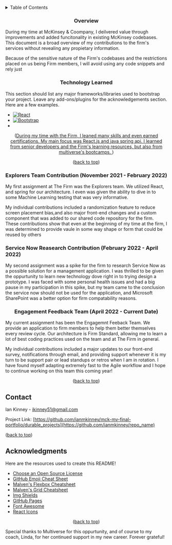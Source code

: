 <a name="readme-top"></a>
<!--
*** Generated From Best-README-Template: See: https://github.com/othneildrew/Best-README-Template/pull/73 

<br />
  <h3 align="center">Durable Skills Demonstrated at McKinsey & Co. 2021-2022</h3>

  <p align="center">
    On the job examples of ways I have contributed to the software development process at 
    McKinsey & Co and what I learned during these experiences.
  </p>
</div>



<!-- TABLE OF CONTENTS -->
<details>
  <summary>Table of Contents</summary>
  <ol>
    <li><a href="#overview">Overview</a></li>
    <li><a href="#technology">Learned Technologies</a></li>
    <li><a href="#explorers">Explorers Team Contribution (November 2021 - February 2022)</a></li>
    <li><a href="#servicenow">Service Now Reasearch Contribution (February 2022 - April 2022)</a></li>
    <li><a href="#ebfTeam">Engagement Feedback Team (April 2022 - Current Date)</a></li>
    <li><a href="#contact">Contact Me</a></li>
    <li><a href="#acknowledgments">Acknowledgments</a></li>
  </ol>
</details>


<!-- Overview -->
<h3 align="center" name="overview">Overview</h3>

During my time at McKinsey & Coompany, I deilvered value through improvements and added funcitonality in existing McKinsey codebases. This document is a broad overview of my contributions to the firm's services without revealing any propietary information. 

Because of the sensitive nature of the Firm's codebases and the restrictions placed on us being Firm members, I will avoid using any code snippets and rely just 



<!-- Tech Learned Section -->
<h3 align="center" name="technology">Technology Learned</h3>

This section should list any major frameworks/libraries used to bootstrap your project. Leave any add-ons/plugins for the acknowledgements section. Here are a few examples.

* [![React][React.js]][React-url]
* [![Bootstrap][Bootstrap.com]][Bootstrap-url]
* 

<p align="center">(<a href="#readme-top">During my time with the Firm, I leaned many skills and even earned certifications. My main focus was React.js and java spring api.
I learned from senior developers and the Firm's learning resources, but also from multiverse's bootcamps. </a>)</p>


<p align="center">(<a href="#readme-top">back to top</a>)</p>

<!-- Explorers Team Section -->
<h3 align="center" name="explorers">Explorers Team Contribution (November 2021 - February 2022)</h3>

<p align="left">My first assignment at The Firm was the Explorers team. We utilized React, and spring for our architecture.
I even was given the ability to dive in to some Machine Learning testing that was very informative.</p>

<p align="left">My individual contributions included a randomization feature to reduce screen placement bias,and also major front-end changes and a custom component that was added to our shared code repository for the firm. These contributions show that 
even at the beginning of my time at the firm, I was determined to provide vaule in some way shape or form that could be reused by others</p>



<!-- Service Now Section -->
<h3 align="left" name="servicenow">Service Now Reasearch Contribution (February 2022 - April 2022)</h3>

<p align="left">My second assignment was a spike for the firm to research Service Now as a possible solution for a management application. I was thrilled to be given the oppurtunity to learn new technology dove right in to trying design a prototype. I was faced with some personal health issues and had a big pause in my participation in this spike, but my team came to the conclusion the service now should not be used for the application, and Microsoft SharePoint was a better option for firm compatability reasons.</p>



<!-- Engagement Feedback Section -->
<h3 align="center" name="ebfTeam">Engagement Feedback Team (April 2022 - Current Date)</h3>

<p align="left">My current assignment has been the Engagemnt Feeback Team. We provide an application to firm members to help them better themselves every review cycle.
Our architecture is Firm Standard, allowing me to learn a lot of best coding practices used on the team and at The Firm in general. </p>

<p align="left">My individual contributions included a major updates to our front-end survey, notifications through email, and providing support whenever it is my turn to be support pair or lead standups or retros when I am in rotation. I have found myself adapting extremely fast to the Agile workflow and I hope to continue working on this team this coming year!</p>

<p align="center">(<a href="#readme-top">back to top</a>)</p>


<!-- CONTACT -->
## Contact

Ian Kinney - ikinney51@gmail.com

Project Link: [https://github.com/ianmkinney/mck-mv-final-portfolio/durable_projects](https://github.com/ianmkinney/repo_name)

<p align="left">(<a href="#readme-top">back to top</a>)</p>



<!-- ACKNOWLEDGMENTS -->
## Acknowledgments

Here are the resources used to create this README!

* [Choose an Open Source License](https://choosealicense.com)
* [GitHub Emoji Cheat Sheet](https://www.webpagefx.com/tools/emoji-cheat-sheet)
* [Malven's Flexbox Cheatsheet](https://flexbox.malven.co/)
* [Malven's Grid Cheatsheet](https://grid.malven.co/)
* [Img Shields](https://shields.io)
* [GitHub Pages](https://pages.github.com)
* [Font Awesome](https://fontawesome.com)
* [React Icons](https://react-icons.github.io/react-icons/search)

<p align="center">(<a href="#readme-top">back to top</a>)</p>

Special thanks to Multiverse for this oppurtunity, and of course to my coach, Linda, for her continued support in my new career. Forever grateful!

<!-- MARKDOWN LINKS & IMAGES -->
<!-- https://www.markdownguide.org/basic-syntax/#reference-style-links -->
[issues-shield]: https://img.shields.io/github/issues/othneildrew/Best-README-Template.svg?style=for-the-badge
[issues-url]: https://github.com/othneildrew/Best-README-Template/issues
[license-shield]: https://img.shields.io/github/license/othneildrew/Best-README-Template.svg?style=for-the-badge
[license-url]: https://github.com/othneildrew/Best-README-Template/blob/master/LICENSE.txt
[product-screenshot]: images/screenshot.png
[Next.js]: https://img.shields.io/badge/next.js-000000?style=for-the-badge&logo=nextdotjs&logoColor=white
[Next-url]: https://nextjs.org/
[React.js]: https://img.shields.io/badge/React-20232A?style=for-the-badge&logo=react&logoColor=61DAFB
[React-url]: https://reactjs.org/
[Vue.js]: https://img.shields.io/badge/Vue.js-35495E?style=for-the-badge&logo=vuedotjs&logoColor=4FC08D
[Vue-url]: https://vuejs.org/
[Angular.io]: https://img.shields.io/badge/Angular-DD0031?style=for-the-badge&logo=angular&logoColor=white
[Angular-url]: https://angular.io/
[Svelte.dev]: https://img.shields.io/badge/Svelte-4A4A55?style=for-the-badge&logo=svelte&logoColor=FF3E00
[Svelte-url]: https://svelte.dev/
[Laravel.com]: https://img.shields.io/badge/Laravel-FF2D20?style=for-the-badge&logo=laravel&logoColor=white
[Laravel-url]: https://laravel.com
[Bootstrap.com]: https://img.shields.io/badge/Bootstrap-563D7C?style=for-the-badge&logo=bootstrap&logoColor=white
[Bootstrap-url]: https://getbootstrap.com
[JQuery.com]: https://img.shields.io/badge/jQuery-0769AD?style=for-the-badge&logo=jquery&logoColor=white
[JQuery-url]: https://jquery.com 
